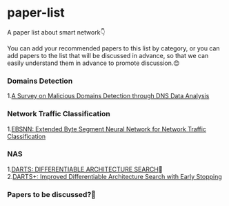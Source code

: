 # paper-list
A paper list about smart network:point_down:

You can add your recommended papers to this list by category, or you can add papers to the list that will be discussed in advance, 
so that we can easily understand them in advance to promote discussion.:blush:
### Domains Detection
1.[A Survey on Malicious Domains Detection through
DNS Data Analysis](https://arxiv.org/abs/1805.08426)
### Network Traffic Classification
1.[EBSNN: Extended Byte Segment Neural Network for Network Traffic Classification](https://ieeexplore.ieee.org/document/9503323)
### NAS
1.[DARTS: DIFFERENTIABLE ARCHITECTURE SEARCH](https://openreview.net/pdf?id=S1eYHoC5FX):star2:\
2.[DARTS+: Improved Differentiable Architecture Search with Early Stopping](https://www.weiranhuang.com/publications/pdf/dartsplus2019.pdf)
### Papers to be discussed?:speech_balloon:
